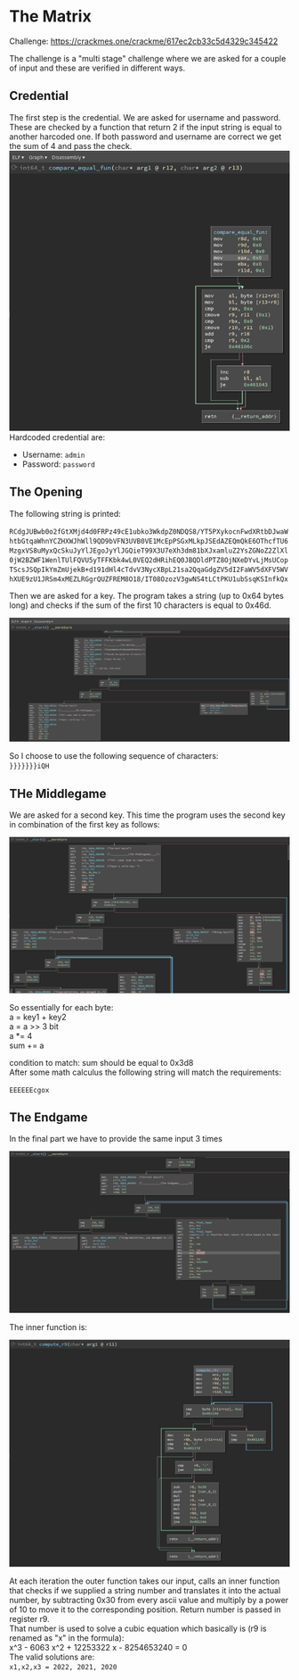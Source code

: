 # The Matrix
Challenge: https://crackmes.one/crackme/617ec2cb33c5d4329c345422

The challenge is a "multi stage" challenge where we are asked for a couple of input and these are verified in different ways.


## Credential
The first step is the credential. We are asked for username and password. These are checked by a function that return 2 if the input string is equal to another harcoded one. If both password and username are correct we get the sum of 4 and pass the check.<br> 
![img/3.png](img/3.png)
<br>
Hardcoded credential are:
- Username: `admin`
- Password: `password` 

## The Opening
The following string is printed:

`RCdgJUBwb0o2fGtXMjd4d0FRPz49cE1ubko3WkdpZ0NDQS8/YT5PXykocnFwdXRtbDJwaWhtbGtqaWhnYCZHXWJhWll9QD9bVFN3UVB0VE1McEpPSGxMLkpJSEdAZEQmQkE6OThcfTU6MzgxVS8uMyxQcSkuJyYlJEgoJyYlJGQieT99X3U7eXh3dm81bXJxamluZ2YsZGNoZ2ZlXl0jW2BZWF1WenlTUlFQVU5yTFFKbk4wL0VEQ2dHRihEQ0JBQDldPTZ8OjNXeDYvLjMsUCopTScsJSQpIkYmZmUjekB+d191dHl4cTdvV3NycXBpL21sa2QqaGdgZV5dI2FaWV5dXFV5WVhXUE9zU1JRSm4xMEZLRGgrQUZFREM8O18/IT08OzozV3gwNS4tLCtPKU1ubSsqKSInfkQx`

Then we are asked for a key. The program takes a string (up to 0x64 bytes long) and checks if the sum of the first 10 characters is equal to 0x46d. 

![img/4.png](img/4.png)

So I choose to use the following sequence of characters:<br>
`}}}}}}}iQH`<br>

## THe Middlegame

We are asked for a second key. This time the program uses the second key in combination of the first key as follows:

![img/5.png](img/5.png)

So essentially for each byte:<br>
a = key1 + key2<br>
a = a >> 3 bit<br>
a *= 4<br>
sum += a<br>

condition to match: sum should be equal to 0x3d8<br>
After some math calculus the following string will match the requirements:

`EEEEEEcgox`<br>

## The Endgame
In the final part we have to provide the same input 3 times

![img/6.png](img/6.png)

The inner function is:

![img/7.png](img/7.png)

At each iteration the outer function takes our input, calls an inner function that checks if we supplied a string number and translates it into the actual number, by subtracting 0x30 from every ascii value and multiply by a power of 10 to move it to the corresponding position. Return number is passed in register r9.<br>
That number is used to solve a cubic equation which basically is (r9 is renamed as "x" in the formula):
<br>
x^3 - 6063 x^2 + 12253322 x - 8254653240 = 0 
<br>
The valid solutions are:<br>
`x1,x2,x3 = 2022, 2021, 2020`<br>
